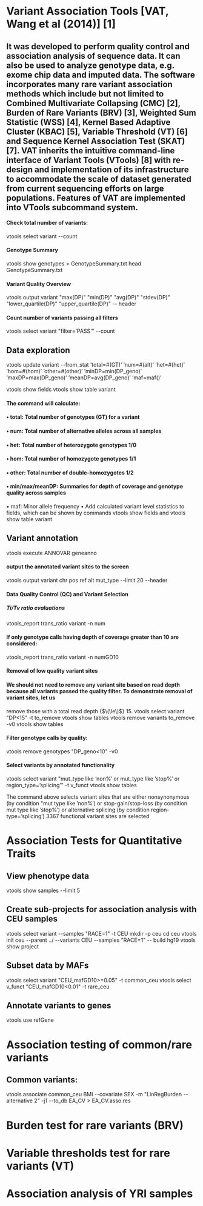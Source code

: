 # Variant Association Tools [VAT, Wang et al (2014)] [1] 


## It was developed to perform quality control and association analysis of sequence data. It can also be used to analyze genotype data, e.g. exome chip data and imputed data. The software incorporates many rare variant association methods which include but not limited to Combined Multivariate Collapsing (CMC) [2], Burden of Rare Variants (BRV) [3], Weighted Sum Statistic (WSS) [4], Kernel Based Adaptive Cluster (KBAC) [5], Variable Threshold (VT) [6] and Sequence Kernel Association Test (SKAT) [7]. VAT inherits the intuitive command-line interface of Variant Tools (VTools) [8] with re-design and implementation of its infrastructure to accommodate the scale of dataset generated from current sequencing efforts on large populations. Features of VAT are implemented into VTools subcommand system.

#### Check total number of variants:

vtools select variant --count

#### Genotype Summary
vtools show genotypes > GenotypeSummary.txt
head GenotypeSummary.txt

#### Variant Quality Overview
vtools output variant "max(DP)" "min(DP)" "avg(DP)" "stdev(DP)" "lower_quartile(DP)" "upper_quartile(DP)" -- header

#### Count number of variants passing all filters
vtools select variant "filter=’PASS’" --count

## Data exploration

vtools update variant --from_stat ’total=#(GT)’ ’num=#(alt)’ ’het=#(het)’ ’hom=#(hom)’ ’other=#(other)’ ’minDP=min(DP_geno)’ ’maxDP=max(DP_geno)’ ’meanDP=avg(DP_geno)’ ’maf=maf()’


vtools show fields 
vtools show table variant

#### The command will calculate:
#### • total: Total number of genotypes (GT) for a variant
#### • num: Total number of alternative alleles across all samples
#### • het: Total number of heterozygote genotypes 1/0
#### • hom: Total number of homozygote genotypes 1/1
#### • other: Total number of double-homozygotes 1/2
#### • min/max/meanDP: Summaries for depth of coverage and genotype quality across samples


• maf: Minor allele frequency
• Add calculated variant level statistics to fields, which can be shown by commands vtools show fields and
vtools show table variant



## Variant annotation

vtools execute ANNOVAR geneanno

#### output the annotated variant sites to the screen
vtools output variant chr pos ref alt mut_type --limit 20 --header


#### Data Quality Control (QC) and Variant Selection
##### Ti/Tv ratio evaluations

vtools_report trans_ratio variant -n num

#### If only genotype calls having depth of coverage greater than 10 are considered:
vtools_report trans_ratio variant -n numGD10

#### Removal of low quality variant sites
#### We should not need to remove any variant site based on read depth because all variants passed the quality filter. To demonstrate removal of variant sites, let us


remove those with a total read depth {$\(\le\)$} 15. vtools select variant "DP<15" -t to_remove
vtools show tables
vtools remove variants to_remove -v0 vtools show tables


#### Filter genotype calls by quality:
vtools remove genotypes "DP_geno<10" -v0

#### Select variants by annotated functionality
vtools select variant "mut_type like ’non%’ or mut_type like ’stop%’ or region_type=’splicing’" -t v_funct
vtools show tables


The command above selects variant sites that are either nonsynonymous (by condition "mut type like ’non%’) or stop-gain/stop-loss (by condition mut type like ’stop%’) or alternative splicing (by condition region- type=’splicing’)
3367 functional variant sites are selected


# Association Tests for Quantitative Traits

## View phenotype data
vtools show samples --limit 5

## Create sub-projects for association analysis with CEU samples

vtools select variant --samples "RACE=1" -t CEU
mkdir -p ceu
cd ceu
vtools init ceu --parent ../ --variants CEU --samples "RACE=1" -- build hg19
vtools show project

## Subset data by MAFs
vtools select variant "CEU_mafGD10>=0.05" -t common_ceu 
vtools select v_funct "CEU_mafGD10<0.01" -t rare_ceu

## Annotate variants to genes
vtools use refGene

# Association testing of common/rare variants

## Common variants:

vtools associate common_ceu BMI --covariate SEX -m "LinRegBurden --alternative 2" -j1 --to_db EA_CV > EA_CV.asso.res

# Burden test for rare variants (BRV)

# Variable thresholds test for rare variants (VT)

# Association analysis of YRI samples

























































